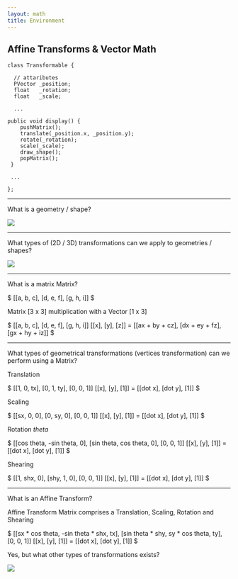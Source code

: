 ```yaml
---
layout: math
title: Environment
---
```


## Affine Transforms & Vector Math

	class Transformable {
	  
	  // attaributes
	  PVector _position;
	  float   _rotation;
	  float   _scale;

	  ...

	public void display() {
	    pushMatrix();
	    translate(_position.x, _position.y);
	    rotate(_rotation);        
	    scale(_scale);
	    draw_shape();
	    popMatrix();
	 }	 
	 
	 ...

	};

---

What is a geometry / shape?

![](http://onemathematicalcat.org/Math/Geometry_obj/graphics/vertex_vertices.png)

---

What types of (2D / 3D) transformations can we apply to geometries / shapes?

![](http://resources.esri.com/help/9.3/arcgisdesktop/com/gp_toolref/coverage_tools/transform_arc3.gif)

---

<!-- ASCIImath -->

What is a matrix Matrix?

$
[[a, b, c], [d, e, f], [g, h, i]]
$


Matrix [3 x 3] multiplication with a Vector [1 x 3]

$
[[a, b, c], [d, e, f], [g, h, i]] [[x], [y], [z]] = [[ax + by + cz], [dx + ey + fz], [gx + hy + iz]]
$

---

What types of geometrical transformations (vertices transformation) can we perform using a Matrix?


Translation  

$
[[1, 0, tx], [0, 1, ty], [0, 0, 1]]  [[x], [y], [1]] = [[dot x], [dot y], [1]]
$

Scaling  

$
[[sx, 0, 0], [0, sy, 0], [0, 0, 1]]  [[x], [y], [1]] = [[dot x], [dot y], [1]]
$

Rotation $theta$  

$
[[cos theta, -sin theta, 0], [sin theta, cos theta, 0], [0, 0, 1]]  [[x], [y], [1]] = [[dot x], [dot y], [1]]
$

Shearing  

$
[[1, shx, 0], [shy, 1, 0], [0, 0, 1]]  [[x], [y], [1]] = [[dot x], [dot y], [1]]
$

---

What is an Affine Transform?

Affine Transform Matrix comprises a Translation, Scaling, Rotation and Shearing

$
[[sx * cos theta, -sin theta * shx, tx], [sin theta * shy, sy * cos theta, ty], [0, 0, 1]]  [[x], [y], [1]] = [[dot x], [dot y], [1]]
$

Yes, but what other types of transformations exists?

![](https://geodata.ethz.ch/resources/tutorials/L3GeodataAndSpatialRelation/en/images/transformation.png)




